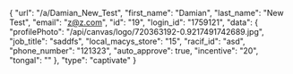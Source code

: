 {
    "url": "\/a\/Damian_New_Test",
    "first_name": "Damian",
    "last_name": "New Test",
    "email": "z@z.com",
    "id": "19",
    "login_id": "1759121",
    "data": {
        "profilePhoto": "\/api\/canvas\/logo\/720363192-0.9217491742689.jpg",
        "job_title": "saddfs",
        "local_macys_store": "15",
        "racif_id": "asd",
        "phone_number": "121323",
        "auto_approve": true,
        "incentive": "20",
        "tongal": ""
    },
    "type": "captivate"
}